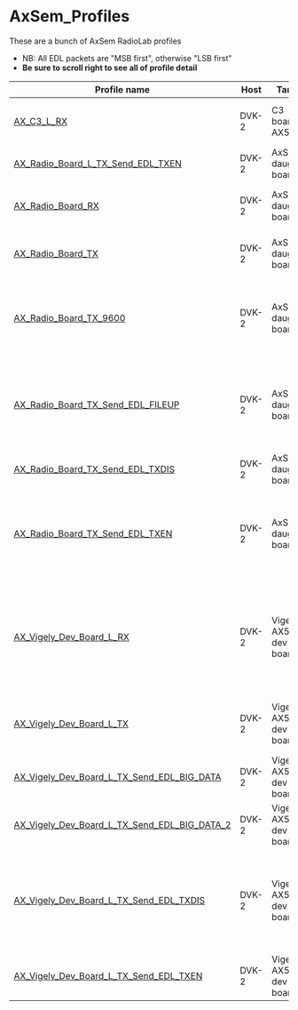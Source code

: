 # AxSem_Profiles
These are a bunch of AxSem RadioLab profiles
* NB: All EDL packets are "MSB first", otherwise "LSB first"
* **Be sure to scroll right to see all of profile detail**

| Profile name | Host | Target | Conversion | Modulation | Bitrate | Traffic | Comments |
| --- | --- | --- | --- | --- | --- | --- | --- |
| [AX_C3_L_RX](AX_C3_L_RX) | DVK-2 | C3 board AX5043 | L band receive through pinheader | FSK | 60k | **Rx** / L band receiver side of BER test | Created |
| [AX_Radio_Board_L_TX_Send_EDL_TXEN](AX_Radio_Board_L_TX_Send_EDL_TXEN) | DVK-2 | AxSem daughter board| L band upconverter | FSK | 60k | **Tx** / EDL "TXEN" packet | |
| [AX_Radio_Board_RX](AX_Radio_Board_RX) | DVK-2 | AxSem daughter board | Direct UHF | FSK | 96k | **Rx** / Receiver side of BER test | Created |
| [AX_Radio_Board_TX](AX_Radio_Board_TX) | DVK-2 | AxSem daughter board | Direct UHF | FSK | 96k | **Tx** / Transmitter side of BER test | Created |
| [AX_Radio_Board_TX_9600](AX_Radio_Board_TX_9600) | DVK-2 | AxSem daughter board | Direct UHF | FSK / G3RUH | 9600 | **Tx** / Transmit AX.25 Packet with payload "Hi" | Created, configuration confirmed, tested working, **used frequently** |
| [AX_Radio_Board_TX_Send_EDL_FILEUP](AX_Radio_Board_TX_Send_EDL_FILEUP) | DVK-2 | AxSem daughter board | Direct UHF | FSK | 60k | **Tx** / EDL "FILE UPLOAD" | Created, configuration confirmed, tested working, **used frequently**, small file |
| [AX_Radio_Board_TX_Send_EDL_TXDIS](AX_Radio_Board_TX_Send_EDL_TXDIS) | DVK-2 | AxSem daughter board | Direct UHF | FSK | 60k | **Tx** / EDL "TXDIS" | |
| [AX_Radio_Board_TX_Send_EDL_TXEN](AX_Radio_Board_TX_Send_EDL_TXEN) | DVK-2 | AxSem daughter board | Direct UHF | FSK | 60k | **Tx** / EDL "TXEN" | Created, configuration confirmed, tested working, **First successful EDL test** |
| [AX_Vigely_Dev_Board_L_RX](AX_Vigely_Dev_Board_L_RX) | DVK-2 | Vigely's AX5043 dev board | L band downconverter | MSK | 120k | **Rx** / L band receiver side of BER test | Created, configuration confirmed, tested working, **This was also used with C3 board using pinheader** |
| [AX_Vigely_Dev_Board_L_TX](AX_Vigely_Dev_Board_L_TX) | DVK-2 | Vigely's AX5043 dev board | L band upconverter | MSK | 120k | **Tx** / Transmitter side of BER test | Created, configuration confirmed, tested working |
| [AX_Vigely_Dev_Board_L_TX_Send_EDL_BIG_DATA](AX_Vigely_Dev_Board_L_TX_Send_EDL_BIG_DATA) | DVK-2 | Vigely's AX5043 dev board | L band upconverter | FSK | 60k | **Tx** / EDL "FILE UPLOAD | 1k file; Fails |
| [AX_Vigely_Dev_Board_L_TX_Send_EDL_BIG_DATA_2](AX_Vigely_Dev_Board_L_TX_Send_EDL_BIG_DATA_2) | DVK-2 | Vigely's AX5043 dev board | L band upconverter | FSK | 60k | **Tx** / EDL "FILE UPLOAD" | 240 byte EDL frame |
| [AX_Vigely_Dev_Board_L_TX_Send_EDL_TXDIS](AX_Vigely_Dev_Board_L_TX_Send_EDL_TXDIS) | DVK-2 | Vigely's AX5043 dev board | L band upconverter | FSK | 60k | **Tx** / EDL "TXDIS" | Created, configuration confirmed, tested working, **Only works with external synth ref** |
| [AX_Vigely_Dev_Board_L_TX_Send_EDL_TXEN](AX_Vigely_Dev_Board_L_TX_Send_EDL_TXEN) | DVK-2 | Vigely's AX5043 dev board | L band upconverter | FSK | 60k | **Tx** / EDL "TXEN" | |
